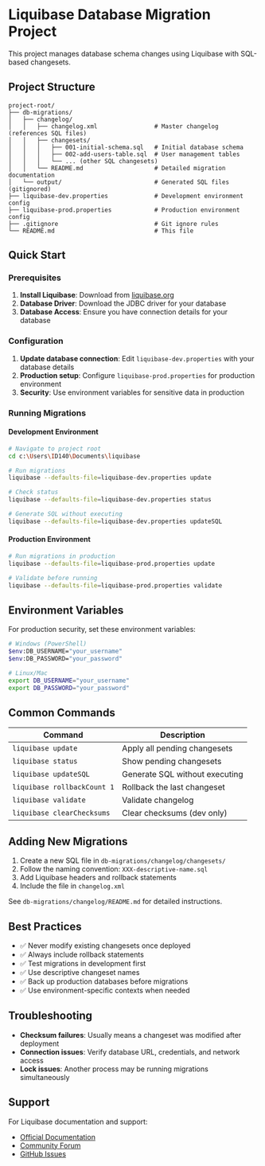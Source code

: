 # Liquibase Database Migration Project

This project manages database schema changes using Liquibase with SQL-based changesets.

## Project Structure

```
project-root/
├── db-migrations/
│   ├── changelog/
│   │   ├── changelog.xml                # Master changelog (references SQL files)
│   │   ├── changesets/
│   │   │   ├── 001-initial-schema.sql   # Initial database schema
│   │   │   ├── 002-add-users-table.sql  # User management tables
│   │   │   └── ... (other SQL changesets)
│   │   └── README.md                    # Detailed migration documentation
│   └── output/                          # Generated SQL files (gitignored)
├── liquibase-dev.properties             # Development environment config
├── liquibase-prod.properties            # Production environment config
├── .gitignore                           # Git ignore rules
└── README.md                            # This file
```

## Quick Start

### Prerequisites

1. **Install Liquibase**: Download from [liquibase.org](https://www.liquibase.org/download)
2. **Database Driver**: Download the JDBC driver for your database
3. **Database Access**: Ensure you have connection details for your database

### Configuration

1. **Update database connection**: Edit `liquibase-dev.properties` with your database details
2. **Production setup**: Configure `liquibase-prod.properties` for production environment
3. **Security**: Use environment variables for sensitive data in production

### Running Migrations

#### Development Environment
```bash
# Navigate to project root
cd c:\Users\ID140\Documents\liquibase

# Run migrations
liquibase --defaults-file=liquibase-dev.properties update

# Check status
liquibase --defaults-file=liquibase-dev.properties status

# Generate SQL without executing
liquibase --defaults-file=liquibase-dev.properties updateSQL
```

#### Production Environment
```bash
# Run migrations in production
liquibase --defaults-file=liquibase-prod.properties update

# Validate before running
liquibase --defaults-file=liquibase-prod.properties validate
```

## Environment Variables

For production security, set these environment variables:

```bash
# Windows (PowerShell)
$env:DB_USERNAME="your_username"
$env:DB_PASSWORD="your_password"

# Linux/Mac
export DB_USERNAME="your_username"
export DB_PASSWORD="your_password"
```

## Common Commands

| Command | Description |
|---------|-------------|
| `liquibase update` | Apply all pending changesets |
| `liquibase status` | Show pending changesets |
| `liquibase updateSQL` | Generate SQL without executing |
| `liquibase rollbackCount 1` | Rollback the last changeset |
| `liquibase validate` | Validate changelog |
| `liquibase clearChecksums` | Clear checksums (dev only) |

## Adding New Migrations

1. Create a new SQL file in `db-migrations/changelog/changesets/`
2. Follow the naming convention: `XXX-descriptive-name.sql`
3. Add Liquibase headers and rollback statements
4. Include the file in `changelog.xml`

See `db-migrations/changelog/README.md` for detailed instructions.

## Best Practices

- ✅ Never modify existing changesets once deployed
- ✅ Always include rollback statements
- ✅ Test migrations in development first
- ✅ Use descriptive changeset names
- ✅ Back up production databases before migrations
- ✅ Use environment-specific contexts when needed

## Troubleshooting

- **Checksum failures**: Usually means a changeset was modified after deployment
- **Connection issues**: Verify database URL, credentials, and network access
- **Lock issues**: Another process may be running migrations simultaneously

## Support

For Liquibase documentation and support:
- [Official Documentation](https://docs.liquibase.com/)
- [Community Forum](https://forum.liquibase.org/)
- [GitHub Issues](https://github.com/liquibase/liquibase)
